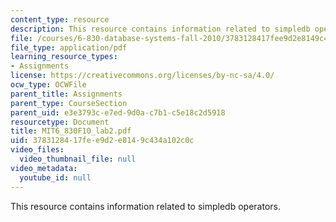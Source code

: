```yaml
---
content_type: resource
description: This resource contains information related to simpledb operators.
file: /courses/6-830-database-systems-fall-2010/3783128417fee9d2e8149c434a102c0c_MIT6_830F10_lab2.pdf
file_type: application/pdf
learning_resource_types:
- Assignments
license: https://creativecommons.org/licenses/by-nc-sa/4.0/
ocw_type: OCWFile
parent_title: Assignments
parent_type: CourseSection
parent_uid: e3e3793c-e7ed-9d0a-c7b1-c5e18c2d5918
resourcetype: Document
title: MIT6_830F10_lab2.pdf
uid: 37831284-17fe-e9d2-e814-9c434a102c0c
video_files:
  video_thumbnail_file: null
video_metadata:
  youtube_id: null
---
```

This resource contains information related to simpledb operators.